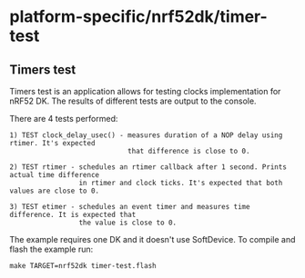 # platform-specific/nrf52dk/timer-test

## Timers test

Timers test is an application allows for testing clocks implementation for nRF52 DK. 
The results of different tests are output to the console.

There are 4 tests performed:

	1) TEST clock_delay_usec() - measures duration of a NOP delay using rtimer. It's expected
	                             that difference is close to 0.
	                             
	2) TEST rtimer - schedules an rtimer callback after 1 second. Prints actual time difference
	                 in rtimer and clock ticks. It's expected that both values are close to 0.
	                 
	3) TEST etimer - schedules an event timer and measures time difference. It is expected that
	                 the value is close to 0.

The example requires one DK and it doesn't use SoftDevice. To compile and flash the
example run:

	make TARGET=nrf52dk timer-test.flash